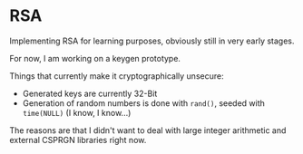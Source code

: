 # RSA
Implementing RSA for learning purposes, obviously still in very early stages.

For now, I am working on a keygen prototype.

Things that currently make it cryptographically unsecure:
 - Generated keys are currently 32-Bit
 - Generation of random numbers is done with `rand()`, seeded with `time(NULL)` (I know, I know...)

The reasons are that I didn't want to  deal with large integer arithmetic and external CSPRGN libraries right now.
